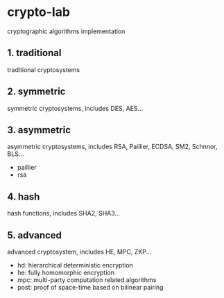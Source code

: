 # crypto-lab
cryptographic algorithms implementation

## 1. traditional
traditional cryptosystems

## 2. symmetric
symmetric cryptosystems, includes DES, AES...

## 3. asymmetric
asymmetric cryptosystems, includes RSA, Paillier, ECDSA, SM2, Schnnor, BLS...
- paillier
- rsa

## 4. hash
hash functions, includes SHA2, SHA3...

## 5. advanced
advanced cryptosystem, includes HE, MPC, ZKP...
- hd: hierarchical deterministic encryption
- he: fully homomorphic encryption
- mpc: multi-party computation related algorithms
- post: proof of space-time based on bilinear pairing
